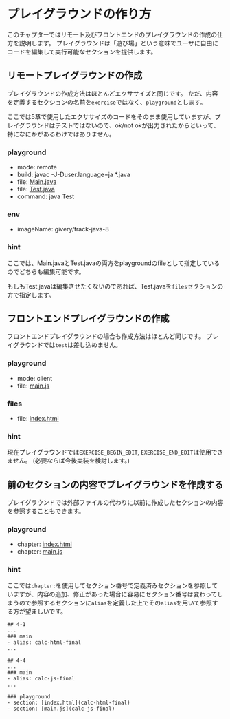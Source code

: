 # プレイグラウンドの作り方
このチャプターではリモート及びフロントエンドのプレイグラウンドの作成の仕方を説明します。
プレイグラウンドは「遊び場」という意味でユーザに自由にコードを編集して実行可能なセクションを提供します。

## リモートプレイグラウンドの作成
プレイグラウンドの作成方法はほとんどエクササイズと同じです。
ただ、内容を定義するセクションの名前を`exercise`ではなく、`playground`とします。

ここでは5章で使用したエクササイズのコードをそのまま使用していますが、プレイグラウンドはテストではないので、ok/not okが出力されたからといって、特になにかがあるわけではありません。


### playground

- mode: remote
- build: javac -J-Duser.language=ja *.java
- file: [Main.java](chapter5/Section1_Main.java)
- file: [Test.java](chapter5/Section1_Test.java)
- command: java Test

### env

- imageName: givery/track-java-8

### hint
ここでは、Main.javaとTest.javaの両方をplaygroundのfileとして指定しているのでどちらも編集可能です。

もしもTest.javaは編集させたくないのであれば、Test.javaを`files`セクションの方で指定します。

## フロントエンドプレイグラウンドの作成
フロントエンドプレイグラウンドの場合も作成方法はほとんど同じです。
プレイグラウンドでは`test`は差し込めません。


### playground

- mode: client
- file: [main.js](chapter5/Section5_main.js)

### files
- file: [index.html](chapter5/Section5_index.html)

### hint
現在プレイグラウンドでは`EXERCISE_BEGIN_EDIT`, `EXERCISE_END_EDIT`は使用できません。
(必要ならば今後実装を検討します。)

## 前のセクションの内容でプレイグラウンドを作成する
プレイグラウンドでは外部ファイルの代わりに以前に作成したセクションの内容を参照することもできます。

### playground
- chapter: [index.html](4-1)
- chapter: [main.js](4-4)

### hint
ここでは`chapter:`を使用してセクション番号で定義済みセクションを参照していますが、内容の追加、修正があった場合に容易にセクション番号は変わってしまうので参照するセクションに`alias`を定義した上でその`alias`を用いて参照する方が望ましいです。

``````
## 4-1
...
### main
- alias: calc-html-final
...

## 4-4
...
### main
- alias: calc-js-final
...
``````

```
### playground
- section: [index.html](calc-html-final)
- section: [main.js](calc-js-final)
```

